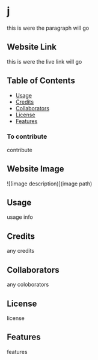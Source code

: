 # j
this is were the paragraph will go
  
## Website Link 
 this is were the live link will go
  
## Table of Contents
* [Usage](#usage)
* [Credits](#credits)
* [Collaborators](#collaborators)
* [License](#license)
* [Features](#features)
  
### To contribute
contribute
  
  
## Website Image  
  
  ![(image description)](image path)
  
## Usage
usage info
  
## Credits
any credits
  
  
## Collaborators
any coloborators 
  
## License
license
  
## Features
features 